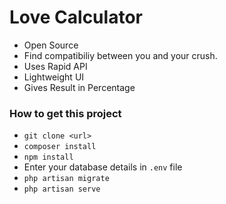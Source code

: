 # Love Calculator

+ Open Source
+ Find compatibiliy between you and your crush.
+ Uses Rapid API
+ Lightweight UI
+ Gives Result in Percentage

### How to get this project

+ `git clone <url>`
+ `composer install`
+ `npm install`
+ Enter your database details in `.env` file    
+ `php artisan migrate`
+ `php artisan serve`   
